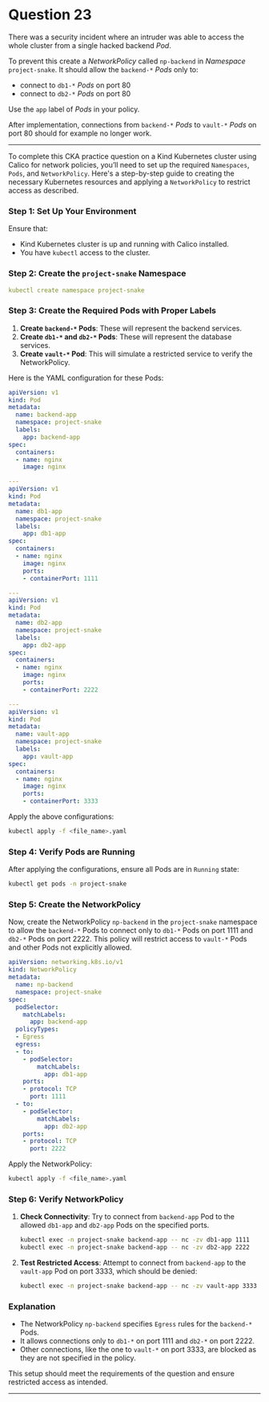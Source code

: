 # Question 23

There was a security incident where an intruder was able to access the whole cluster from a single hacked backend *Pod*.

To prevent this create a *NetworkPolicy* called `np-backend` in *Namespace* `project-snake`. It should allow the `backend-*` *Pods* only to:

- connect to `db1-*` *Pods* on port 80
- connect to `db2-*` *Pods* on port 80

Use the `app` label of *Pods* in your policy.

After implementation, connections from `backend-*` *Pods* to `vault-*` *Pods* on port 80 should for example no longer work.

---

To complete this CKA practice question on a Kind Kubernetes cluster using Calico for network policies, you’ll need to set up the required `Namespaces`, `Pods`, and `NetworkPolicy`. Here's a step-by-step guide to creating the necessary Kubernetes resources and applying a `NetworkPolicy` to restrict access as described.

### Step 1: Set Up Your Environment

Ensure that:
- Kind Kubernetes cluster is up and running with Calico installed.
- You have `kubectl` access to the cluster.

### Step 2: Create the `project-snake` Namespace

```yaml
kubectl create namespace project-snake
```

### Step 3: Create the Required Pods with Proper Labels

1. **Create `backend-*` Pods**: These will represent the backend services.
2. **Create `db1-*` and `db2-*` Pods**: These will represent the database services.
3. **Create `vault-*` Pod**: This will simulate a restricted service to verify the NetworkPolicy.

Here is the YAML configuration for these Pods:

```yaml
apiVersion: v1
kind: Pod
metadata:
  name: backend-app
  namespace: project-snake
  labels:
    app: backend-app
spec:
  containers:
  - name: nginx
    image: nginx

---
apiVersion: v1
kind: Pod
metadata:
  name: db1-app
  namespace: project-snake
  labels:
    app: db1-app
spec:
  containers:
  - name: nginx
    image: nginx
    ports:
    - containerPort: 1111

---
apiVersion: v1
kind: Pod
metadata:
  name: db2-app
  namespace: project-snake
  labels:
    app: db2-app
spec:
  containers:
  - name: nginx
    image: nginx
    ports:
    - containerPort: 2222

---
apiVersion: v1
kind: Pod
metadata:
  name: vault-app
  namespace: project-snake
  labels:
    app: vault-app
spec:
  containers:
  - name: nginx
    image: nginx
    ports:
    - containerPort: 3333
```

Apply the above configurations:

```bash
kubectl apply -f <file_name>.yaml
```

### Step 4: Verify Pods are Running

After applying the configurations, ensure all Pods are in `Running` state:

```bash
kubectl get pods -n project-snake
```

### Step 5: Create the NetworkPolicy

Now, create the NetworkPolicy `np-backend` in the `project-snake` namespace to allow the `backend-*` Pods to connect only to `db1-*` Pods on port 1111 and `db2-*` Pods on port 2222. This policy will restrict access to `vault-*` Pods and other Pods not explicitly allowed.

```yaml
apiVersion: networking.k8s.io/v1
kind: NetworkPolicy
metadata:
  name: np-backend
  namespace: project-snake
spec:
  podSelector:
    matchLabels:
      app: backend-app
  policyTypes:
  - Egress
  egress:
  - to:
    - podSelector:
        matchLabels:
          app: db1-app
    ports:
    - protocol: TCP
      port: 1111
  - to:
    - podSelector:
        matchLabels:
          app: db2-app
    ports:
    - protocol: TCP
      port: 2222
```

Apply the NetworkPolicy:

```bash
kubectl apply -f <file_name>.yaml
```

### Step 6: Verify NetworkPolicy

1. **Check Connectivity**: Try to connect from `backend-app` Pod to the allowed `db1-app` and `db2-app` Pods on the specified ports.
   
   ```bash
   kubectl exec -n project-snake backend-app -- nc -zv db1-app 1111
   kubectl exec -n project-snake backend-app -- nc -zv db2-app 2222
   ```

2. **Test Restricted Access**: Attempt to connect from `backend-app` to the `vault-app` Pod on port 3333, which should be denied:

   ```bash
   kubectl exec -n project-snake backend-app -- nc -zv vault-app 3333
   ```

### Explanation

- The NetworkPolicy `np-backend` specifies `Egress` rules for the `backend-*` Pods.
- It allows connections only to `db1-*` on port 1111 and `db2-*` on port 2222.
- Other connections, like the one to `vault-*` on port 3333, are blocked as they are not specified in the policy.

This setup should meet the requirements of the question and ensure restricted access as intended.

---
